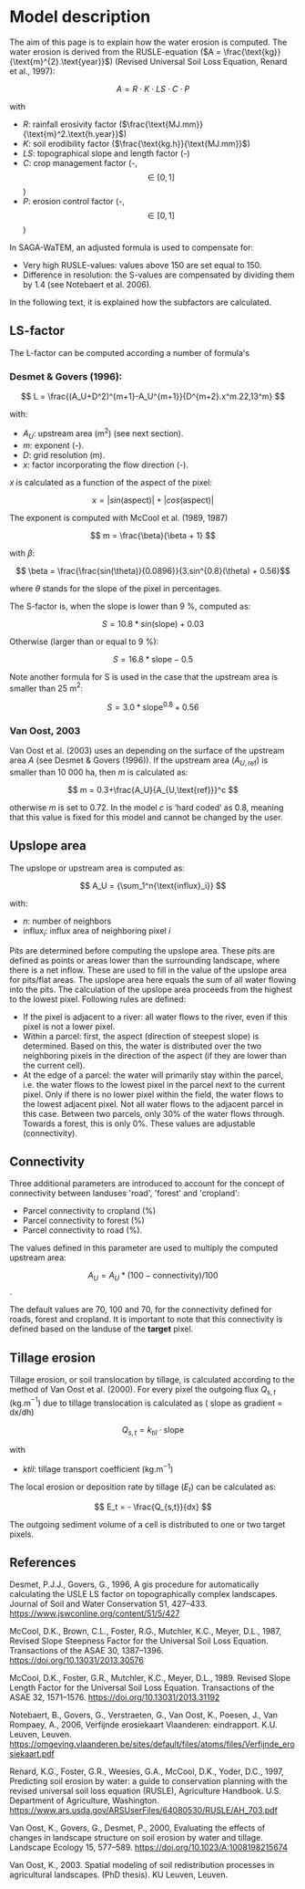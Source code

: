# Model description

The aim of this page is to explain how the water erosion is computed. The 
water erosion is derived from the RUSLE-equation 
($A = \frac{\text{kg}}{\text{m}^{2}.\text{year}}$) (Revised
Universal Soil Loss Equation, Renard et al., 1997):

$$ A = R \cdot K \cdot LS \cdot C \cdot P $$

with

- $R$: rainfall erosivity factor ($\frac{\text{MJ.mm}}{\text{m}^2.\text{h.year}}$)
- $K$: soil erodibility factor ($\frac{\text{kg.h}}{\text{MJ.mm}}$)
- $LS$: topographical slope and length factor (-)
- $C$: crop management factor (-, $$\in [0,1]$$)
- $P$: erosion control factor (-, $$\in [0,1]$$)

In SAGA-WaTEM, an adjusted formula is used to compensate for:

- Very high RUSLE-values: values above 150 are set equal to 150.
- Difference in resolution: the S-values are compensated by 
  dividing them by 1.4 (see Notebaert et al. 2006).

In the following text, it is explained how the subfactors are calculated.

## LS-factor

The L-factor can be computed according a number of formula's

### Desmet & Govers (1996):

$$ L = \frac{(A_U+D^2)^{m+1}-A_U^{m+1}}{D^{m+2}.x^m.22,13^m} $$

with: 

- $A_U$: upstream area (m$^2$) (see next section).
- $m$: exponent (-).
- $D$: grid resolution (m).
- $x$: factor incorporating the flow direction (-).

$x$ is calculated as a function of the aspect of the pixel:

$$ x = |sin(\text{aspect})| + |cos(\text{aspect})|$$

The exponent is computed with McCool et al. (1989, 1987)

$$ m = \frac{\beta}{\beta + 1} $$

with $\beta$:

$$ \beta = \frac{\frac{sin(\theta)}{0.0896}}{3.sin^{0.8}(\theta) + 0.56}$$

where $\theta$ stands for the slope of the pixel in percentages.

The S-factor is, when the slope is lower than 9 %, computed as:

$$ S = 10.8 * sin(\text{slope}) + 0.03 $$

Otherwise (larger than or equal to 9 %):

$$ S = 16.8 * \text{slope} - 0.5 $$

Note another formula for S is used in the case that the upstream area is 
smaller than 25 m$^2$: 

$$ S = 3.0 * \text{slope}^{0.8} + 0.56 $$
 
### Van Oost, 2003

Van Oost et al. (2003) uses an depending on the surface of the upstream area 
$A$ (see Desmet & Govers (1996)). If the upstream area ($A_{U,\text{ref}}$) is 
smaller than 10 000 ha, then $m$ is calculated as:

$$ m = 0.3+\frac{A_U}{A_{U,\text{ref}}}^c $$

otherwise $m$ is set to 0.72. In the model $c$ is ‘hard coded’ as 0.8, meaning 
that this value is fixed for this model and cannot be changed by the user.

## Upslope area

The upslope or upstream area is computed as:

$$ A_U = {\sum_1^n{\text{influx}_i}} $$

with:
- $n$: number of neighbors
- influx$_i$: influx area of neighboring pixel $i$

Pits are determined before computing the upslope area. These pits are defined 
as points or areas lower than the surrounding landscape, where there is a net
inflow. These are used to fill in the value of the upslope area for pits/flat
areas. The upslope area here equals the sum of all water flowing into the pits.
The calculation of the upslope area proceeds from the highest to the lowest 
pixel. Following rules are defined:

- If the pixel is adjacent to a river: all water flows to the river, even if 
  this pixel is not a lower pixel.
- Within a parcel: first, the aspect (direction of steepest slope) is 
  determined. Based on this, the water is distributed over the two neighboring
  pixels in the direction of the aspect (if they are lower than the current 
  cell).
- At the edge of a parcel: the water will primarily stay within the parcel, 
  i.e. the water flows to the lowest pixel in the parcel next to the current 
  pixel. Only if there is no lower pixel within the field, the water flows to 
  the lowest adjacent pixel. Not all water flows to the adjacent parcel in
  this case. Between two parcels, only 30% of the water flows through. Towards 
  a forest, this is only 0%. These values are adjustable (connectivity).


## Connectivity

Three additional parameters are introduced to account for the concept of
connectivity between landuses 'road', 'forest' and 'cropland': 

- Parcel connectivity to cropland (%)
- Parcel connectivity to forest (%)
- Parcel connectivity to road (%).

The values defined in this parameter are used to multiply the computed 
upstream area:

$$ A_U = A_U * (100-\text{connectivity})/100 $$.

The default values are 70, 100 and 70, for the connectivity defined for roads, 
forest and cropland. It is important to note that this connectivity is defined
based on the landuse of the **target** pixel.

## Tillage erosion

Tillage erosion, or soil translocation by tillage, is calculated according to
the method of Van Oost et al. (2000). For every pixel the outgoing flux
$Q_{s,t}$ (kg.m$^{-1}$) due to tillage translocation is calculated as (
slope as gradient = dx/dh)

$$ Q_{s,t} = k_{til} \cdot \text{slope} $$

with

- $ktil$: tillage transport coefficient (kg.m$^{-1}$)

The local erosion or deposition rate by tillage ($E_t$) can be calculated 
as:

$$ E_t = - \frac{Q_{s,t}}{dx} $$

The outgoing sediment volume of a cell is distributed to one or two target 
pixels.

## References

Desmet, P.J.J., Govers, G., 1996, A gis procedure for automatically
calculating the USLE LS factor on topographically complex landscapes.
Journal of Soil and Water Conservation 51, 427–433.
https://www.jswconline.org/content/51/5/427

McCool, D.K., Brown, C.L., Foster, R.G., Mutchler, K.C., Meyer, D.L., 1987,
Revised Slope Steepness Factor for the Universal Soil Loss Equation. 
Transactions of the ASAE 30, 1387–1396. https://doi.org/10.13031/2013.30576

McCool, D.K., Foster, G.R., Mutchler, K.C., Meyer, D.L., 1989. Revised Slope
Length Factor for the Universal Soil Loss Equation. Transactions of the 
ASAE 32, 1571–1576. https://doi.org/10.13031/2013.31192

Notebaert, B., Govers, G., Verstraeten, G., Van Oost, K., Poesen, J., Van
Rompaey, A., 2006, Verfijnde erosiekaart Vlaanderen: eindrapport. K.U.
Leuven, Leuven.
https://omgeving.vlaanderen.be/sites/default/files/atoms/files/Verfijnde_erosiekaart.pdf

Renard, K.G., Foster, G.R., Weesies, G.A., McCool, D.K., Yoder, D.C.,
1997, Predicting soil erosion by water: a guide to conservation planning with
the revised universal soil loss equation (RUSLE), Agriculture Handbook. U.S.
Department of Agriculture, Washington.
https://www.ars.usda.gov/ARSUserFiles/64080530/RUSLE/AH_703.pdf

Van Oost, K., Govers, G., Desmet, P., 2000, Evaluating the effects of changes
in landscape structure on soil erosion by water and tillage. Landscape 
Ecology 15, 577–589. https://doi.org/10.1023/A:1008198215674

Van Oost, K., 2003. Spatial modeling of soil redistribution processes in 
agricultural landscapes. (PhD thesis). KU Leuven, Leuven.
